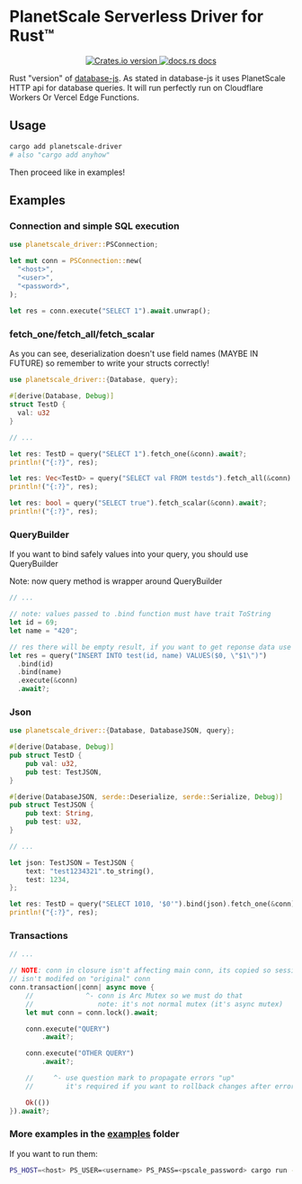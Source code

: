 # PlanetScale Serverless Driver for Rust™

<div align="center">
  <!-- Version -->
  <a href="https://crates.io/crates/planetscale-driver">
    <img src="https://img.shields.io/crates/v/planetscale-driver.svg?style=flat-square"
        alt="Crates.io version" />
  </a>

  <!-- Docs -->
  <a href="https://docs.rs/planetscale-driver">
    <img src="https://img.shields.io/badge/docs-latest-blue.svg?style=flat-square"
        alt="docs.rs docs" />
  </a>
</div>

Rust "version" of [database-js](https://github.com/planetscale/database-js). As stated in database-js it uses PlanetScale HTTP api for database queries.
It will run perfectly run on Cloudflare Workers Or Vercel Edge Functions.

## Usage
```bash
cargo add planetscale-driver
# also "cargo add anyhow"
```

Then proceed like in examples!

## Examples
### Connection and simple SQL execution
```rust
use planetscale_driver::PSConnection;

let mut conn = PSConnection::new(
  "<host>",
  "<user>",
  "<password>",
);
    
let res = conn.execute("SELECT 1").await.unwrap();
```

### fetch_one/fetch_all/fetch_scalar
As you can see, deserialization doesn't use field names (MAYBE IN FUTURE) so remember to write your structs correctly!

```rust
use planetscale_driver::{Database, query};

#[derive(Database, Debug)]
struct TestD {
  val: u32
}

// ...

let res: TestD = query("SELECT 1").fetch_one(&conn).await?;
println!("{:?}", res);

let res: Vec<TestD> = query("SELECT val FROM testds").fetch_all(&conn).await?;
println!("{:?}", res);

let res: bool = query("SELECT true").fetch_scalar(&conn).await?;
println!("{:?}", res);
```

### QueryBuilder
If you want to bind safely values into your query, you should use QueryBuilder

Note: now query method is wrapper around QueryBuilder

```rust
// ...

// note: values passed to .bind function must have trait ToString 
let id = 69;
let name = "420";

// res there will be empty result, if you want to get reponse data use "execute_raw"
let res = query("INSERT INTO test(id, name) VALUES($0, \"$1\")")
  .bind(id)
  .bind(name)
  .execute(&conn)
  .await?;
```

### Json
```rust
use planetscale_driver::{Database, DatabaseJSON, query};

#[derive(Database, Debug)]
pub struct TestD {
    pub val: u32,
    pub test: TestJSON,
}

#[derive(DatabaseJSON, serde::Deserialize, serde::Serialize, Debug)]
pub struct TestJSON {
    pub text: String,
    pub test: u32,
}

// ...

let json: TestJSON = TestJSON {
    text: "test1234321".to_string(),
    test: 1234,
};

let res: TestD = query("SELECT 1010, '$0'").bind(json).fetch_one(&conn).await?;
println!("{:?}", res);
```

### Transactions
```rust
// ...

// NOTE: conn in closure isn't affecting main conn, its copied so session
// isn't modifed on "original" conn
conn.transaction(|conn| async move {
    //             ^- conn is Arc Mutex so we must do that
    //                note: it's not normal mutex (it's async mutex)
    let mut conn = conn.lock().await;

    conn.execute("QUERY")
        .await?;

    conn.execute("OTHER QUERY")
        .await?;

    //     ^- use question mark to propagate errors "up"
    //        it's required if you want to rollback changes after error

    Ok(())
}).await?;
```

### More examples in the [examples](examples) folder
If you want to run them:
```bash
PS_HOST=<host> PS_USER=<username> PS_PASS=<pscale_password> cargo run --example <example_name>
```
